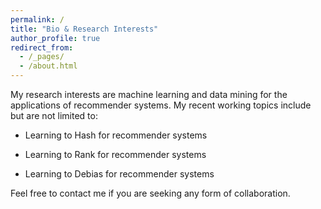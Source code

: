 ```yaml
---
permalink: /
title: "Bio & Research Interests"
author_profile: true
redirect_from: 
  - /_pages/
  - /about.html
---
```


My research interests are machine learning and data mining for the applications of recommender systems. My recent working topics include but are not limited to:

- Learning to Hash for recommender systems

- Learning to Rank for recommender systems

- Learning to Debias for recommender systems

Feel free to contact me if you are seeking any form of collaboration.
